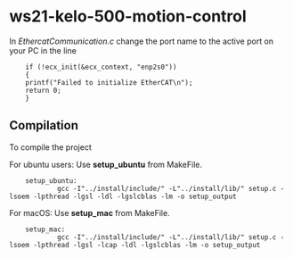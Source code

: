 # ws21-kelo-500-motion-control

In *EthercatCommunication.c* change the port name to the active port on your PC in the line 
        
        if (!ecx_init(&ecx_context, "enp2s0"))
        {
        printf("Failed to initialize EtherCAT\n");
        return 0; 
        }
        
## Compilation 

To compile the project

For ubuntu users: Use **setup_ubuntu** from MakeFile. 

        setup_ubuntu:
                gcc -I"../install/include/" -L"../install/lib/" setup.c -lsoem -lpthread -lgsl -ldl -lgslcblas -lm -o setup_output

For macOS: Use **setup_mac** from MakeFile.

        setup_mac:
                gcc -I"../install/include/" -L"../install/lib/" setup.c -lsoem -lpthread -lgsl -lcap -ldl -lgslcblas -lm -o setup_output
